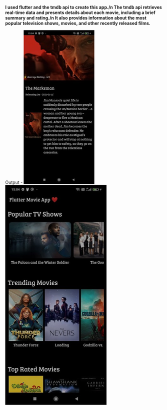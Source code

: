 **I used flutter and the tmdb api to create this app./n
The tmdb api retrieves real-time data and presents details about each movie, including a brief summary and rating./n
It also provides information about the most popular television shows, movies, and other recently released films.**


Output - 
![](assets/1-min.jpg)
![](assets/2-min.jpg)
